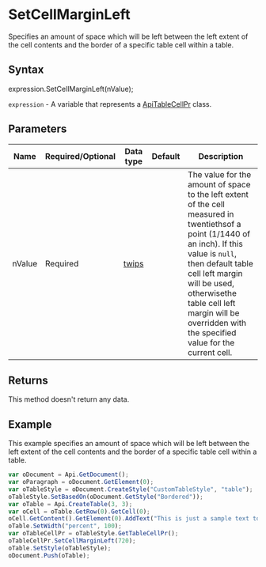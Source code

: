 # SetCellMarginLeft

Specifies an amount of space which will be left between the left extent of the cell contents and the border of a specific table cell within a table.

## Syntax

expression.SetCellMarginLeft(nValue);

`expression` - A variable that represents a [ApiTableCellPr](../ApiTableCellPr.md) class.

## Parameters

| **Name** | **Required/Optional** | **Data type** | **Default** | **Description** |
| ------------- | ------------- | ------------- | ------------- | ------------- |
| nValue | Required | [twips](../../Enumeration/twips.md) |  | The value for the amount of space to the left extent of the cell measured in twentiethsof a point (1/1440 of an inch). If this value is <code>null</code>, then default table cell left margin will be used, otherwisethe table cell left margin will be overridden with the specified value for the current cell. |

## Returns

This method doesn't return any data.

## Example

This example specifies an amount of space which will be left between the left extent of the cell contents and the border of a specific table cell within a table.

```javascript
var oDocument = Api.GetDocument();
var oParagraph = oDocument.GetElement(0);
var oTableStyle = oDocument.CreateStyle("CustomTableStyle", "table");
oTableStyle.SetBasedOn(oDocument.GetStyle("Bordered"));
var oTable = Api.CreateTable(3, 3);
var oCell = oTable.GetRow(0).GetCell(0);
oCell.GetContent().GetElement(0).AddText("This is just a sample text to show that the left margin for all the table cells is 36 points.");
oTable.SetWidth("percent", 100);
var oTableCellPr = oTableStyle.GetTableCellPr();
oTableCellPr.SetCellMarginLeft(720);
oTable.SetStyle(oTableStyle);
oDocument.Push(oTable);
```
